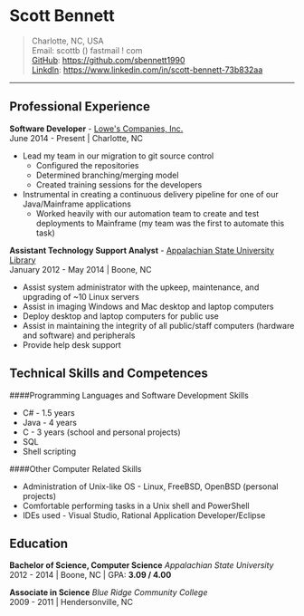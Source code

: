 Scott Bennett
=============
> Charlotte, NC, USA  
> Email: scottb () fastmail ! com  
> [GitHub][]: https://github.com/sbennett1990  
> [LinkdIn][]: https://www.linkedin.com/in/scott-bennett-73b832aa  

________________________

Professional Experience
-----------------------

**Software Developer** - [Lowe's Companies, Inc.][lowes]  
June 2014 - Present | Charlotte, NC  

-   Lead my team in our migration to git source control
       -   Configured the repositories
       -   Determined branching/merging model
       -   Created training sessions for the developers
-   Instrumental in creating a continuous delivery pipeline for one of our Java/Mainframe
    applications
       -   Worked heavily with our automation team to create and test deployments to Mainframe
           (my team was the first to automate this task)

**Assistant Technology Support Analyst** - [Appalachian State University Library][applib]  
January 2012 - May 2014 | Boone, NC  

-   Assist system administrator with the upkeep, maintenance, and upgrading of ~10 Linux servers
-   Assist in imaging Windows and Mac desktop and laptop computers
-   Deploy desktop and laptop computers for public use
-   Assist in maintaining the integrity of all public/staff computers (hardware and software) and peripherals
-   Provide help desk support

Technical Skills and Competences
--------------------------------

####Programming Languages and Software Development Skills  
-   C# - 1.5 years
-   Java - 4 years
-   C - 3 years (school and personal projects)
-   SQL
-   Shell scripting

####Other Computer Related Skills  
-   Administration of Unix-like OS - Linux, FreeBSD, OpenBSD (personal projects)
-   Comfortable performing tasks in a Unix shell and PowerShell 
-   IDEs used - Visual Studio, Rational Application Developer/Eclipse

Education
---------
**Bachelor of Science, Computer Science** _Appalachian State University_  
2012 - 2014 | Boone, NC | GPA: **3.09 / 4.00**  

**Associate in Science** _Blue Ridge Community College_  
2009 - 2011 | Hendersonville, NC  



[GitHub]:  https://github.com/sbennett1990/
[LinkdIn]: https://www.linkedin.com/in/scott-bennett-73b832aa/
[lowes]:   http://www.lowes.com/
[applib]:  http://library.appstate.edu/
